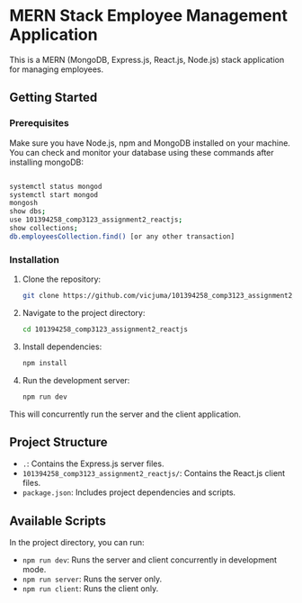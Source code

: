 # MERN Stack Employee Management Application

This is a MERN (MongoDB, Express.js, React.js, Node.js) stack application for managing employees.

## Getting Started

### Prerequisites

Make sure you have Node.js, npm and MongoDB installed on your machine. You can check and monitor your database using these commands after installing mongoDB:

```bash

systemctl status mongod
systemctl start mongod
mongosh
show dbs;
use 101394258_comp3123_assignment2_reactjs;
show collections;
db.employeesCollection.find() [or any other transaction]

```

### Installation

1. Clone the repository:

   ```bash
   git clone https://github.com/vicjuma/101394258_comp3123_assignment2_reactjs.git
   ```

2. Navigate to the project directory:

   ```bash
   cd 101394258_comp3123_assignment2_reactjs
   ```

3. Install dependencies:

   ```bash
   npm install
   ```

4. Run the development server:

   ```bash
   npm run dev
   ```

This will concurrently run the server and the client application.

## Project Structure

- `.`: Contains the Express.js server files.
- `101394258_comp3123_assignment2_reactjs/`: Contains the React.js client files.
- `package.json`: Includes project dependencies and scripts.

## Available Scripts

In the project directory, you can run:

- `npm run dev`: Runs the server and client concurrently in development mode.
- `npm run server`: Runs the server only.
- `npm run client`: Runs the client only.
